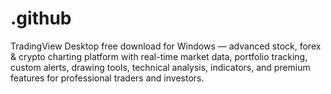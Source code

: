 # .github
TradingView Desktop free download for Windows — advanced stock, forex &amp; crypto charting platform with real-time market data, portfolio tracking, custom alerts, drawing tools, technical analysis, indicators, and premium features for professional traders and investors.
